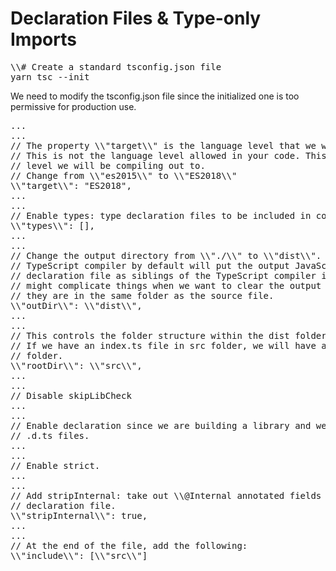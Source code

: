 # Declaration Files & Type-only Imports

<pre>
\\# Create a standard tsconfig.json file
yarn tsc --init
</pre>

We need to modify the tsconfig.json file since the initialized one is too permissive for production use.

<pre>
...
...
// The property \\"target\\" is the language level that we wish to support.
// This is not the language level allowed in your code. This is the language
// level we will be compiling out to.
// Change from \\"es2015\\" to \\"ES2018\\"
\\"target\\": "ES2018",
...
...
// Enable types: type declaration files to be included in compilation.
\\"types\\": [],
...
...
// Change the output directory from \\"./\\" to \\"dist\\".
// TypeScript compiler by default will put the output JavaScript file and type
// declaration file as siblings of the TypeScript compiler input file. This
// might complicate things when we want to clear the output files since they
// they are in the same folder as the source file.
\\"outDir\\": \\"dist\\",
...
...
// This controls the folder structure within the dist folder.
// If we have an index.ts file in src folder, we will have an index.js in dest
// folder.
\\"rootDir\\": \\"src\\",
...
...
// Disable skipLibCheck
...
...
// Enable declaration since we are building a library and we want to generate
// .d.ts files.
...
...
// Enable strict.
...
...
// Add stripInternal: take out \\@Internal annotated fields from the type
// declaration file.
\\"stripInternal\\": true,
...
...
// At the end of the file, add the following:
\\"include\\": [\\"src\\"]
</pre>
